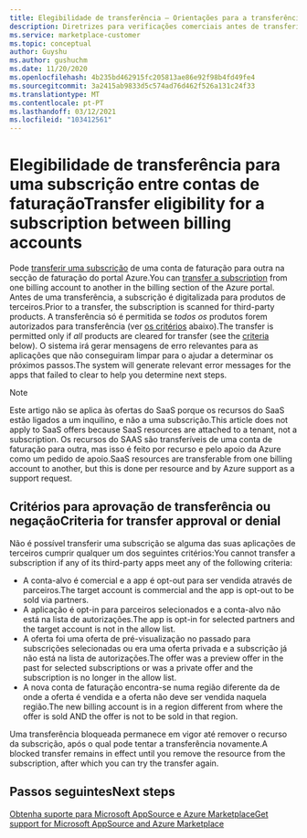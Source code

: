```yaml
---
title: Elegibilidade de transferência – Orientações para a transferência de uma subscrição entre contas de faturação, Azure Marketplace
description: Diretrizes para verificações comerciais antes de transferir uma subscrição entre contas de faturação no portal Azure.
ms.service: marketplace-customer
ms.topic: conceptual
author: Guyshu
ms.author: gushuchm
ms.date: 11/20/2020
ms.openlocfilehash: 4b235bd462915fc205813ae86e92f98b4fd49fe4
ms.sourcegitcommit: 3a2415ab9833d5c574ad76d462f526a131c24f33
ms.translationtype: MT
ms.contentlocale: pt-PT
ms.lasthandoff: 03/12/2021
ms.locfileid: "103412561"
---
```

# <a name="transfer-eligibility-for-a-subscription-between-billing-accounts"></a><span data-ttu-id="dacaa-103">Elegibilidade de transferência para uma subscrição entre contas de faturação</span><span class="sxs-lookup"><span data-stu-id="dacaa-103">Transfer eligibility for a subscription between billing accounts</span></span>

<span data-ttu-id="dacaa-104">Pode [transferir uma subscrição](/azure/cost-management-billing/understand/subscription-transfer) de uma conta de faturação para outra na secção de faturação do portal Azure.</span><span class="sxs-lookup"><span data-stu-id="dacaa-104">You can [transfer a subscription](/azure/cost-management-billing/understand/subscription-transfer) from one billing account to another in the billing section of the Azure portal.</span></span> <span data-ttu-id="dacaa-105">Antes de uma transferência, a subscrição é digitalizada para produtos de terceiros.</span><span class="sxs-lookup"><span data-stu-id="dacaa-105">Prior to a transfer, the subscription is scanned for third-party products.</span></span> <span data-ttu-id="dacaa-106">A transferência só é permitida se *todos os* produtos forem autorizados para transferência (ver [os critérios](#criteria-for-transfer-approval-or-denial) abaixo).</span><span class="sxs-lookup"><span data-stu-id="dacaa-106">The transfer is permitted only if *all* products are cleared for transfer (see the [criteria](#criteria-for-transfer-approval-or-denial) below).</span></span> <span data-ttu-id="dacaa-107">O sistema irá gerar mensagens de erro relevantes para as aplicações que não conseguiram limpar para o ajudar a determinar os próximos passos.</span><span class="sxs-lookup"><span data-stu-id="dacaa-107">The system will generate relevant error messages for the apps that failed to clear to help you determine next steps.</span></span>

> [!NOTE]
> <span data-ttu-id="dacaa-108">Este artigo não se aplica às ofertas do SaaS porque os recursos do SaaS estão ligados a um inquilino, e não a uma subscrição.</span><span class="sxs-lookup"><span data-stu-id="dacaa-108">This article does not apply to SaaS offers because SaaS resources are attached to a tenant, not a subscription.</span></span> <span data-ttu-id="dacaa-109">Os recursos do SAAS são transferíveis de uma conta de faturação para outra, mas isso é feito por recurso e pelo apoio da Azure como um pedido de apoio.</span><span class="sxs-lookup"><span data-stu-id="dacaa-109">SaaS resources are transferable from one billing account to another, but this is done per resource and by Azure support as a support request.</span></span>

## <a name="criteria-for-transfer-approval-or-denial"></a><span data-ttu-id="dacaa-110">Critérios para aprovação de transferência ou negação</span><span class="sxs-lookup"><span data-stu-id="dacaa-110">Criteria for transfer approval or denial</span></span>

<span data-ttu-id="dacaa-111">Não é possível transferir uma subscrição se alguma das suas aplicações de terceiros cumprir qualquer um dos seguintes critérios:</span><span class="sxs-lookup"><span data-stu-id="dacaa-111">You cannot transfer a subscription if any of its third-party apps meet any of the following criteria:</span></span>

- <span data-ttu-id="dacaa-112">A conta-alvo é comercial e a app é opt-out para ser vendida através de parceiros.</span><span class="sxs-lookup"><span data-stu-id="dacaa-112">The target account is commercial and the app is opt-out to be sold via partners.</span></span>
- <span data-ttu-id="dacaa-113">A aplicação é opt-in para parceiros selecionados e a conta-alvo não está na lista de autorizações.</span><span class="sxs-lookup"><span data-stu-id="dacaa-113">The app is opt-in for selected partners and the target account is not in the allow list.</span></span>
- <span data-ttu-id="dacaa-114">A oferta foi uma oferta de pré-visualização no passado para subscrições selecionadas ou era uma oferta privada e a subscrição já não está na lista de autorizações.</span><span class="sxs-lookup"><span data-stu-id="dacaa-114">The offer was a preview offer in the past for selected subscriptions or was a private offer and the subscription is no longer in the allow list.</span></span>
- <span data-ttu-id="dacaa-115">A nova conta de faturação encontra-se numa região diferente da de onde a oferta é vendida e a oferta não deve ser vendida naquela região.</span><span class="sxs-lookup"><span data-stu-id="dacaa-115">The new billing account is in a region different from where the offer is sold AND the offer is not to be sold in that region.</span></span>

<span data-ttu-id="dacaa-116">Uma transferência bloqueada permanece em vigor até remover o recurso da subscrição, após o qual pode tentar a transferência novamente.</span><span class="sxs-lookup"><span data-stu-id="dacaa-116">A blocked transfer remains in effect until you remove the resource from the subscription, after which you can try the transfer again.</span></span>

## <a name="next-steps"></a><span data-ttu-id="dacaa-117">Passos seguintes</span><span class="sxs-lookup"><span data-stu-id="dacaa-117">Next steps</span></span>

[<span data-ttu-id="dacaa-118">Obtenha suporte para Microsoft AppSource e Azure Marketplace</span><span class="sxs-lookup"><span data-stu-id="dacaa-118">Get support for Microsoft AppSource and Azure Marketplace</span></span>](get-support.md)

